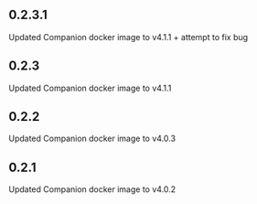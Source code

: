 ## 0.2.3.1
Updated Companion docker image to v4.1.1 + attempt to fix bug

## 0.2.3
Updated Companion docker image to v4.1.1

## 0.2.2
Updated Companion docker image to v4.0.3

## 0.2.1
Updated Companion docker image to v4.0.2
